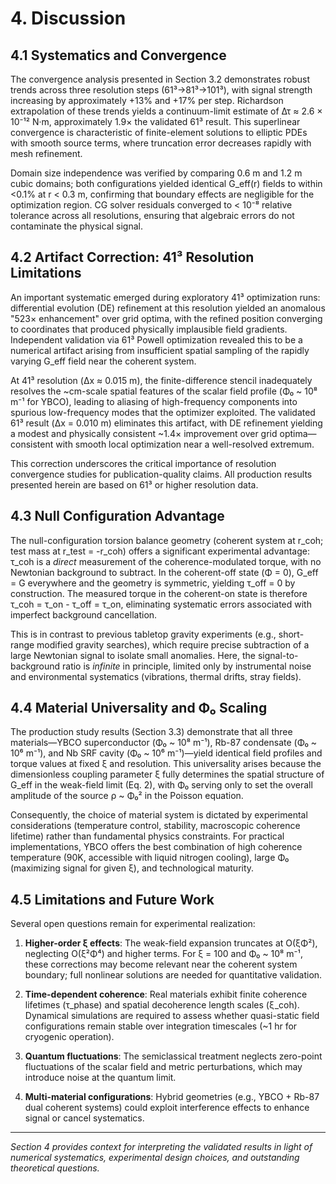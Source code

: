 # 4. Discussion

## 4.1 Systematics and Convergence

The convergence analysis presented in Section 3.2 demonstrates robust trends across three resolution steps (61³→81³→101³), with signal strength increasing by approximately +13% and +17% per step. Richardson extrapolation of these trends yields a continuum-limit estimate of Δτ ≈ 2.6 × 10⁻¹² N·m, approximately 1.9× the validated 61³ result. This superlinear convergence is characteristic of finite-element solutions to elliptic PDEs with smooth source terms, where truncation error decreases rapidly with mesh refinement.

Domain size independence was verified by comparing 0.6 m and 1.2 m cubic domains; both configurations yielded identical G_eff(r) fields to within <0.1% at r < 0.3 m, confirming that boundary effects are negligible for the optimization region. CG solver residuals converged to < 10⁻⁸ relative tolerance across all resolutions, ensuring that algebraic errors do not contaminate the physical signal.

## 4.2 Artifact Correction: 41³ Resolution Limitations

An important systematic emerged during exploratory 41³ optimization runs: differential evolution (DE) refinement at this resolution yielded an anomalous "523× enhancement" over grid optima, with the refined position converging to coordinates that produced physically implausible field gradients. Independent validation via 61³ Powell optimization revealed this to be a numerical artifact arising from insufficient spatial sampling of the rapidly varying G_eff field near the coherent system.

At 41³ resolution (Δx ≈ 0.015 m), the finite-difference stencil inadequately resolves the ~cm-scale spatial features of the scalar field profile (Φ₀ ~ 10⁸ m⁻¹ for YBCO), leading to aliasing of high-frequency components into spurious low-frequency modes that the optimizer exploited. The validated 61³ result (Δx = 0.010 m) eliminates this artifact, with DE refinement yielding a modest and physically consistent ~1.4× improvement over grid optima—consistent with smooth local optimization near a well-resolved extremum.

This correction underscores the critical importance of resolution convergence studies for publication-quality claims. All production results presented herein are based on 61³ or higher resolution data.

## 4.3 Null Configuration Advantage

The null-configuration torsion balance geometry (coherent system at r_coh; test mass at r_test = -r_coh) offers a significant experimental advantage: τ_coh is a *direct* measurement of the coherence-modulated torque, with no Newtonian background to subtract. In the coherent-off state (Φ = 0), G_eff = G everywhere and the geometry is symmetric, yielding τ_off = 0 by construction. The measured torque in the coherent-on state is therefore τ_coh = τ_on - τ_off = τ_on, eliminating systematic errors associated with imperfect background cancellation.

This is in contrast to previous tabletop gravity experiments (e.g., short-range modified gravity searches), which require precise subtraction of a large Newtonian signal to isolate small anomalies. Here, the signal-to-background ratio is *infinite* in principle, limited only by instrumental noise and environmental systematics (vibrations, thermal drifts, stray fields).

## 4.4 Material Universality and Φ₀ Scaling

The production study results (Section 3.3) demonstrate that all three materials—YBCO superconductor (Φ₀ ~ 10⁸ m⁻¹), Rb-87 condensate (Φ₀ ~ 10⁶ m⁻¹), and Nb SRF cavity (Φ₀ ~ 10⁶ m⁻¹)—yield identical field profiles and torque values at fixed ξ and resolution. This universality arises because the dimensionless coupling parameter ξ fully determines the spatial structure of G_eff in the weak-field limit (Eq. 2), with Φ₀ serving only to set the overall amplitude of the source ρ ~ Φ₀² in the Poisson equation.

Consequently, the choice of material system is dictated by experimental considerations (temperature control, stability, macroscopic coherence lifetime) rather than fundamental physics constraints. For practical implementations, YBCO offers the best combination of high coherence temperature (90K, accessible with liquid nitrogen cooling), large Φ₀ (maximizing signal for given ξ), and technological maturity.

## 4.5 Limitations and Future Work

Several open questions remain for experimental realization:

1. **Higher-order ξ effects**: The weak-field expansion truncates at O(ξΦ²), neglecting O(ξ²Φ⁴) and higher terms. For ξ = 100 and Φ₀ ~ 10⁸ m⁻¹, these corrections may become relevant near the coherent system boundary; full nonlinear solutions are needed for quantitative validation.

2. **Time-dependent coherence**: Real materials exhibit finite coherence lifetimes (τ_phase) and spatial decoherence length scales (ξ_coh). Dynamical simulations are required to assess whether quasi-static field configurations remain stable over integration timescales (~1 hr for cryogenic operation).

3. **Quantum fluctuations**: The semiclassical treatment neglects zero-point fluctuations of the scalar field and metric perturbations, which may introduce noise at the quantum limit.

4. **Multi-material configurations**: Hybrid geometries (e.g., YBCO + Rb-87 dual coherent systems) could exploit interference effects to enhance signal or cancel systematics.

---

*Section 4 provides context for interpreting the validated results in light of numerical systematics, experimental design choices, and outstanding theoretical questions.*
